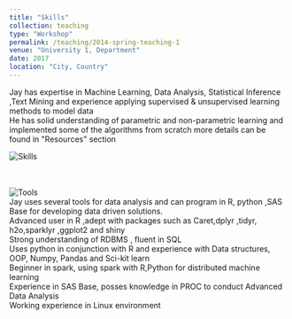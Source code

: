```yaml
---
title: "Skills"
collection: teaching
type: "Workshop"
permalink: /teaching/2014-spring-teaching-1
venue: "University 1, Department"
date: 2017
location: "City, Country"
---
```




Jay has expertise in Machine Learning, Data Analysis, Statistical Inference ,Text Mining and experience applying supervised & unsupervised learning methods to model data
<br/> 
He has solid understanding of parametric and non-parametric learning and implemented some of the algorithms from scratch more details can be found in "Resources" section

![Skills](https://github.com/bandjay/bandjay.github.io/blob/master/images/Skills.png)
<br/>
<br/>
<br/>

![Tools](https://github.com/bandjay/bandjay.github.io/blob/master/images/Tools.png)
<br/>
Jay uses several tools for data analysis  and can program in R, python ,SAS Base for developing data driven solutions.
<br/>
Advanced user in R ,adept with packages such as Caret,dplyr ,tidyr, h2o,sparklyr ,ggplot2 and shiny
<br/>
Strong understanding of RDBMS , fluent in SQL
<br/>
Uses python in conjunction with R and experience with Data structures, OOP, Numpy, Pandas and Sci-kit learn
<br/>
Beginner in spark, using spark with R,Python for distributed machine learning
<br/>
Experience in SAS Base, posses knowledge in PROC to conduct Advanced Data Analysis 
<br/>
Working experience in Linux environment